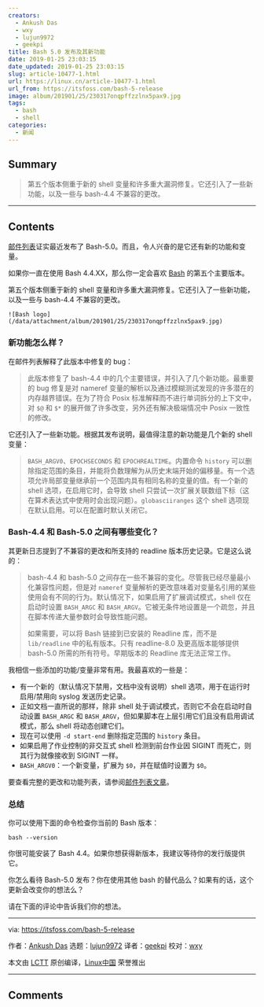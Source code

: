 ```yaml
---
creators:
  - Ankush Das
  - wxy
  - lujun9972
  - geekpi
title: Bash 5.0 发布及其新功能
date: 2019-01-25 23:03:15
date_updated: 2019-01-25 23:03:15
slug: article-10477-1.html
url: https://linux.cn/article-10477-1.html
url_from: https://itsfoss.com/bash-5-release
image: album/201901/25/230317onqpffzzlnx5pax9.jpg
tags:
  - bash
  - shell
categories:
  - 新闻
---
```


## Summary

> 第五个版本侧重于新的 shell 变量和许多重大漏洞修复。它还引入了一些新功能，以及一些与 bash-4.4 不兼容的更改。

***

<!-- more -->

## Contents

[邮件列表](https://lists.gnu.org/archive/html/bug-bash/2019-01/msg00063.html)证实最近发布了 Bash-5.0。而且，令人兴奋的是它还有新的功能和变量。

如果你一直在使用 Bash 4.4.XX，那么你一定会喜欢 [Bash](https://www.gnu.org/software/bash/) 的第五个主要版本。

第五个版本侧重于新的 shell 变量和许多重大漏洞修复。它还引入了一些新功能，以及一些与 bash-4.4 不兼容的更改。

`![Bash logo](/data/attachment/album/201901/25/230317onqpffzzlnx5pax9.jpg)`

### 新功能怎么样？

在邮件列表解释了此版本中修复的 bug：

> 
> 此版本修复了 bash-4.4 中的几个主要错误，并引入了几个新功能。最重要的 bug 修复是对 nameref 变量的解析以及通过模糊测试发现的许多潜在的内存越界错误。在为了符合 Posix 标准解释而不进行单词拆分的上下文中，对 `$@` 和 `$*` 的展开做了许多改变，另外还有解决极端情况中 Posix 一致性的修改。
> 
> 
> 

它还引入了一些新功能。根据其发布说明，最值得注意的新功能是几个新的 shell 变量：

> 
> `BASH_ARGV0`、`EPOCHSECONDS` 和 `EPOCHREALTIME`。内置命令 `history` 可以删除指定范围的条目，并能将负数理解为从历史末端开始的偏移量。有一个选项允许局部变量继承前一个范围内具有相同名称的变量的值。有一个新的 shell 选项，在启用它时，会导致 shell 只尝试一次扩展关联数组下标（这在算术表达式中使用时会出现问题）。`globasciiranges` 这个 shell 选项现在默认启用。可以在配置时默认关闭它。
> 
> 
> 

### Bash-4.4 和 Bash-5.0 之间有哪些变化？

其更新日志提到了不兼容的更改和所支持的 readline 版本历史记录。它是这么说的：

> 
> bash-4.4 和 bash-5.0 之间存在一些不兼容的变化。尽管我已经尽量最小化兼容性问题，但是对 `nameref` 变量解析的更改意味着对变量名引用的某些使用会有不同的行为。默认情况下，如果启用了扩展调试模式，shell 仅在启动时设置 `BASH_ARGC` 和 `BASH_ARGV`。它被无条件地设置是一个疏忽，并且在脚本传递大量参数时会导致性能问题。
> 
> 
> 如果需要，可以将 Bash 链接到已安装的 Readline 库，而不是 `lib/readline` 中的私有版本。只有 readline-8.0 及更高版本能够提供 bash-5.0 所需的所有符号。早期版本的 Readline 库无法正常工作。
> 
> 
> 

我相信一些添加的功能/变量非常有用。我最喜欢的一些是：

* 有一个新的（默认情况下禁用，文档中没有说明）shell 选项，用于在运行时启用/禁用向 syslog 发送历史记录。
* 正如文档一直所说的那样，除非 shell 处于调试模式，否则它不会在启动时自动设置 `BASH_ARGC` 和 `BASH_ARGV`，但如果脚本在上层引用它们且没有启用调试模式，那么 shell 将动态创建它们。
* 现在可以使用 `-d start-end` 删除指定范围的 `history` 条目。
* 如果启用了作业控制的非交互式 shell 检测到前台作业因 SIGINT 而死亡，则其行为就像接收到 SIGINT 一样。
* `BASH_ARGV0`：一个新变量，扩展为 `$0`，并在赋值时设置为 `$0`。

要查看完整的更改和功能列表，请参阅[邮件列表文章](https://lists.gnu.org/archive/html/bug-bash/2019-01/msg00063.html)。

### 总结

你可以使用下面的命令检查你当前的 Bash 版本：

```shell
bash --version
```

你很可能安装了 Bash 4.4。如果你想获得新版本，我建议等待你的发行版提供它。

你怎么看待 Bash-5.0 发布？你在使用其他 bash 的替代品么？如果有的话，这个更新会改变你的想法么？

请在下面的评论中告诉我们你的想法。

---

via: <https://itsfoss.com/bash-5-release>

作者：[Ankush Das](https://itsfoss.com/author/ankush/) 选题：[lujun9972](https://github.com/lujun9972) 译者：[geekpi](https://github.com/geekpi) 校对：[wxy](https://github.com/wxy)

本文由 [LCTT](https://github.com/LCTT/TranslateProject) 原创编译，[Linux中国](https://linux.cn/) 荣誉推出

***

## Comments
